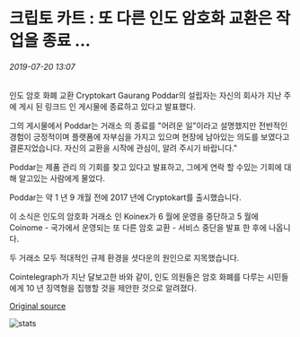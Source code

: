 # 크립토 카트 : 또 다른 인도 암호화 교환은 작업을 종료 ...

###### 2019-07-20 13:07

인도 암호 화폐 교환 Cryptokart Gaurang Poddar의 설립자는 자신의 회사가 지난 주 에 게시 된 링크드 인 게시물에 종료하고 있다고 발표했다.

그의 게시물에서 Poddar는 거래소 의 종료를 "어려운 일"이라고 설명했지만 전반적인 경험이 긍정적이며 플랫폼에 자부심을 가지고 있으며 현장에 남아있는 의도를 보였다고 결론지었습니다. 자신의 교환을 시작에 관심이, 알려 주시기 바랍니다."

Poddar는 제품 관리 의 기회를 찾고 있다고 발표하고, 그에게 연락 할 수있는 기회에 대해 알고있는 사람에게 물었다.

Poddar는 약 1 년 9 개월 전에 2017 년에 Cryptokart를 출시했습니다.

이 소식은 인도의 암호화 거래소 인 Koinex가 6 월에 운영을 중단하고 5 월에 Coinome - 국가에서 운영되는 또 다른 암호 교환 - 서비스 중단을 발표 한 후에 나옵니다.

두 거래소 모두 적대적인 규제 환경을 셧다운의 원인으로 지목했습니다.

Cointelegraph가 지난 달보고한 바와 같이, 인도 의원들은 암호 화폐를 다루는 시민들에게 10 년 징역형을 집행할 것을 제안한 것으로 알려졌다.

[Original source](https://cointelegraph.com/news/cryptokart-another-indian-crypto-exchange-shuts-down-operations)

![stats](https://c.statcounter.com/11760860/0/a89fa40b/1/ "stats")
